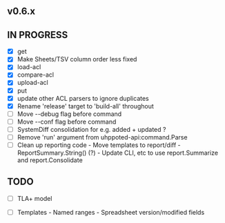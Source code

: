 ## v0.6.x

## IN PROGRESS

- [x] get
- [x] Make Sheets/TSV column order less fixed
- [x] load-acl
- [x] compare-acl
- [x] upload-acl
- [x] put 
- [x] update other ACL parsers to ignore duplicates
- [x] Rename 'release' target to 'build-all' throughout
- [ ] Move --debug flag before command
- [ ] Move --conf flag before command
- [ ] SystemDiff consolidation for e.g. added + updated ?
- [ ] Remove 'run' argument from uhppoted-api:command.Parse
- [ ] Clean up reporting code
      - Move templates to report/diff
      - ReportSummary.String() (?)
      - Update CLI, etc to use report.Summarize and report.Consolidate

## TODO

- [ ] TLA+ model
- [ ] Templates
      - Named ranges
      - Spreadsheet version/modified fields


